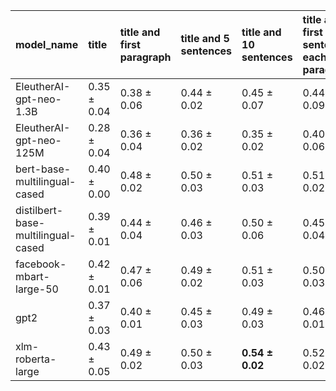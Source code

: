 | model_name                         | title           | title and first paragraph   | title and 5 sentences   | title and 10 sentences   | title and first sentence each paragraph   | raw text        |
|:-----------------------------------|:----------------|:----------------------------|:------------------------|:-------------------------|:------------------------------------------|:----------------|
| EleutherAI-gpt-neo-1.3B            | 0.35 $\pm$ 0.04 | 0.38 $\pm$ 0.06             | 0.44 $\pm$ 0.02         | 0.45 $\pm$ 0.07          | 0.44 $\pm$ 0.09                           | 0.47 $\pm$ 0.01 |
| EleutherAI-gpt-neo-125M            | 0.28 $\pm$ 0.04 | 0.36 $\pm$ 0.04             | 0.36 $\pm$ 0.02         | 0.35 $\pm$ 0.02          | 0.40 $\pm$ 0.06                           | 0.37 $\pm$ 0.01 |
| bert-base-multilingual-cased       | 0.40 $\pm$ 0.00 | 0.48 $\pm$ 0.02             | 0.50 $\pm$ 0.03         | 0.51 $\pm$ 0.03          | 0.51 $\pm$ 0.02                           | 0.49 $\pm$ 0.02 |
| distilbert-base-multilingual-cased | 0.39 $\pm$ 0.01 | 0.44 $\pm$ 0.04             | 0.46 $\pm$ 0.03         | 0.50 $\pm$ 0.06          | 0.45 $\pm$ 0.04                           | 0.47 $\pm$ 0.01 |
| facebook-mbart-large-50            | 0.42 $\pm$ 0.01 | 0.47 $\pm$ 0.06             | 0.49 $\pm$ 0.02         | 0.51 $\pm$ 0.03          | 0.50 $\pm$ 0.03                           | 0.52 $\pm$ 0.05 |
| gpt2                               | 0.37 $\pm$ 0.03 | 0.40 $\pm$ 0.01             | 0.45 $\pm$ 0.03         | 0.49 $\pm$ 0.03          | 0.46 $\pm$ 0.01                           | 0.47 $\pm$ 0.02 |
| xlm-roberta-large                  | 0.43 $\pm$ 0.05 | 0.49 $\pm$ 0.02             | 0.50 $\pm$ 0.03         | **0.54 $\pm$ 0.02**      | 0.52 $\pm$ 0.02                           | 0.53 $\pm$ 0.04 |